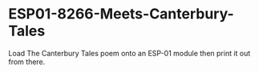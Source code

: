 # ESP01-8266-Meets-Canterbury-Tales
Load The Canterbury Tales poem onto an ESP-01 module then print it out from there.
